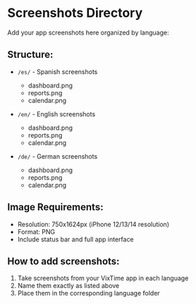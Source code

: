# Screenshots Directory

Add your app screenshots here organized by language:

## Structure:
- `/es/` - Spanish screenshots
  - dashboard.png
  - reports.png
  - calendar.png
  
- `/en/` - English screenshots
  - dashboard.png
  - reports.png
  - calendar.png
  
- `/de/` - German screenshots
  - dashboard.png
  - reports.png
  - calendar.png

## Image Requirements:
- Resolution: 750x1624px (iPhone 12/13/14 resolution)
- Format: PNG
- Include status bar and full app interface

## How to add screenshots:
1. Take screenshots from your VixTime app in each language
2. Name them exactly as listed above
3. Place them in the corresponding language folder